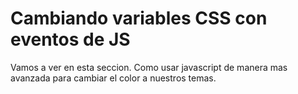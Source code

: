 # Cambiando variables CSS con eventos de JS

Vamos a ver en esta seccion. Como usar javascript de manera mas avanzada para cambiar el color a nuestros temas.
